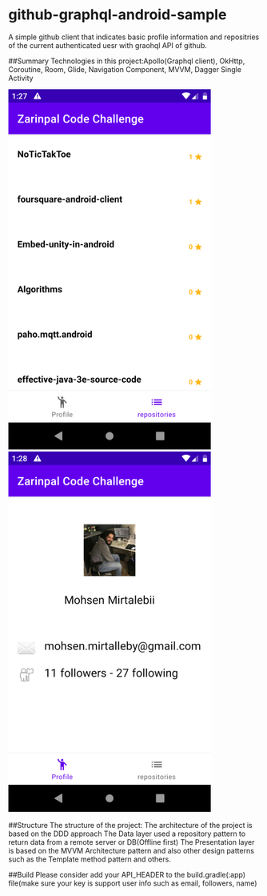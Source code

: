 # github-graphql-android-sample
A simple github client that indicates basic profile information and repositries of the current authenticated uesr with graohql API of github.

##Summary
Technologies in this project:Apollo(Graphql client), OkHttp, Coroutine, Room, Glide, Navigation Component, MVVM, Dagger Single Activity

![alt text](https://github.com/mohodroid/github-graphql-android-sample/blob/main/arts/List.png)
![alt text](https://github.com/mohodroid/github-graphql-android-sample/blob/main/arts/Profile.png)

##Structure
The structure of the project:
The architecture of the project is based on the DDD approach
The Data layer used a repository pattern to return data from a remote server or DB(Offline first)
The Presentation layer is based on the MVVM Architecture pattern
and also other design patterns such as the Template method pattern and others.

##Build
Please consider add your API_HEADER to the build.gradle(:app) file(make sure your key is support user info such as email, followers, name)



